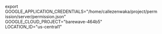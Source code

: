 export GOOGLE_APPLICATION_CREDENTIALS="/home/callezenwaka/project/permission/server/permission.json" \
GOOGLE_CLOUD_PROJECT="barewave-464b5" \
LOCATION_ID="us-central1"